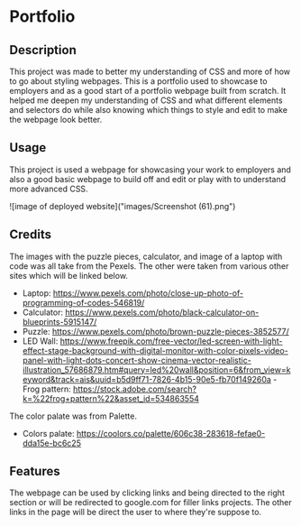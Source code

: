 # Portfolio

## Description
This project was made to better my understanding of CSS and more of how to go about styling webpages. This is a portfolio used to showcase to employers and as a good start of a portfolio webpage built from scratch. It helped me deepen my understanding of CSS and what different elements and selectors do while also knowing which things to style and edit to make the webpage look better.

## Usage

This project is used a webpage for showcasing your work to employers and also a good basic webpage to build off and edit or play with to understand more advanced CSS.

![image of deployed website]("images/Screenshot (61).png")

## Credits
The images with the puzzle pieces, calculator, and image of a laptop with code was all take from the Pexels. The other were taken from various other sites which will be linked below.
- Laptop: https://www.pexels.com/photo/close-up-photo-of-programming-of-codes-546819/
- Calculator: https://www.pexels.com/photo/black-calculator-on-blueprints-5915147/
- Puzzle: https://www.pexels.com/photo/brown-puzzle-pieces-3852577/
- LED Wall: https://www.freepik.com/free-vector/led-screen-with-light-effect-stage-background-with-digital-monitor-with-color-pixels-video-panel-with-light-dots-concert-show-cinema-vector-realistic-illustration_57686879.htm#query=led%20wall&position=6&from_view=keyword&track=ais&uuid=b5d9ff71-7826-4b15-90e5-fb70f149260a
-Frog pattern: https://stock.adobe.com/search?k=%22frog+pattern%22&asset_id=534863554

The color palate was from Palette.
- Colors palate: https://coolors.co/palette/606c38-283618-fefae0-dda15e-bc6c25


## Features
The webpage can be used by clicking links and being directed to the right section or will be redirected to google.com for filler links projects. The other links in the page will be direct the user to where they're suppose to.

